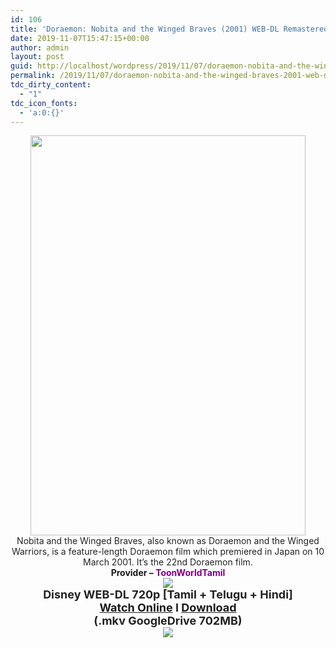 ```yaml
---
id: 106
title: 'Doraemon: Nobita and the Winged Braves (2001) WEB-DL Remastered 720p &#8211; Multi Aud [Tamil + Telugu + Hindi] &#8211; x264 &#8211; 700MB'
date: 2019-11-07T15:47:15+00:00
author: admin
layout: post
guid: http://localhost/wordpress/2019/11/07/doraemon-nobita-and-the-winged-braves-2001-web-dl-remastered-720p-multi-aud-tamil-telugu-hindi-x264-700mb/
permalink: /2019/11/07/doraemon-nobita-and-the-winged-braves-2001-web-dl-remastered-720p-multi-aud-tamil-telugu-hindi-x264-700mb/
tdc_dirty_content:
  - "1"
tdc_icon_fonts:
  - 'a:0:{}'
---
```

<div dir="ltr" style="text-align: left;" trbidi="on">
  <div class="separator" style="clear: both; text-align: center;">
    <a href="https://1.bp.blogspot.com/-gh16qYSq5hw/XXuz6xHSEeI/AAAAAAAAAw4/CCbklTPSbE0ibbs_yzcecheruBDVOcrWACLcBGAsYHQ/s1600/xHu7TwEWdd9kKjCUs0okVseKnOk.jpg" imageanchor="1" style="margin-left: 1em; margin-right: 1em;"><img loading="lazy" border="0" data-original-height="1131" data-original-width="780" height="640" src="https://1.bp.blogspot.com/-gh16qYSq5hw/XXuz6xHSEeI/AAAAAAAAAw4/CCbklTPSbE0ibbs_yzcecheruBDVOcrWACLcBGAsYHQ/s640/xHu7TwEWdd9kKjCUs0okVseKnOk.jpg" width="440" /></a>
  </div>
  
  <h3 class="bNg8Rb" style="background-color: white; clip: rect(1px, 1px, 1px, 1px); color: #222222; font-family: arial, sans-serif; font-size: medium; font-weight: normal; height: 1px; margin: 0px; overflow: hidden; padding: 0px; position: absolute; white-space: nowrap; width: 1px; z-index: -1000;">
    Description
  </h3>
  
  <div class="separator" style="clear: both; text-align: center;">
    <span style="background-color: white; color: #222222; font-family: "arial" , sans-serif; font-size: 14px; text-align: left;">Nobita and the Winged Braves, also known as Doraemon and the Winged Warriors, is a feature-length Doraemon film which premiered in Japan on 10 March 2001. It&#8217;s the 22nd Doraemon film.</span>
  </div>
  
  <div class="separator" style="clear: both; text-align: center;">
    <b><span style="font-family: "arial" , "helvetica" , sans-serif;">Provider &#8211; <span style="color: purple;">ToonWorldTamil</span></span></b>
  </div>
  
  <div class="separator" style="clear: both; text-align: center;">
    <a href="https://1.bp.blogspot.com/-fai1ZuUwnbA/XIjy2aT4irI/AAAAAAAAANw/WFW0YRK47_8GLAt3pPBSzBk0GJA6Mk5fgCPcBGAYYCw/s1600/torrborder.gif" imageanchor="1" style="margin-left: 1em; margin-right: 1em;"><img border="0" data-original-height="3" data-original-width="500" src="https://1.bp.blogspot.com/-fai1ZuUwnbA/XIjy2aT4irI/AAAAAAAAANw/WFW0YRK47_8GLAt3pPBSzBk0GJA6Mk5fgCPcBGAYYCw/s1600/torrborder.gif" /></a>
  </div>
  
  <div class="separator" style="clear: both; text-align: center;">
    <span style="background-color: white; color: #222222; font-family: "arial" , sans-serif; text-align: left;"><span style="font-size: large;"><b>Disney WEB-DL 720p [Tamil + Telugu + Hindi]</b></span></span>
  </div>
  
  <div class="separator" style="clear: both; text-align: center;">
    <span style="background-color: white; color: #222222; font-family: "arial" , sans-serif; text-align: left;"><span style="font-size: large;"><b><a href="https://toonnetworktamilvideos.blogspot.com/p/doraemon-movie-nobita-and-winged-braves.html">Watch Online</a> I <a href="https://drive.google.com/file/d/106lQgYQh7iQov7wPL1-Ip6WctE-kBI5z/view">Download</a></b></span></span>
  </div>
  
  <div class="separator" style="clear: both; text-align: center;">
    <span style="background-color: white; color: #222222; font-family: "arial" , sans-serif; text-align: left;"><span style="font-size: large;"><b>(.mkv GoogleDrive 702MB)</b></span></span>
  </div>
  
  <div class="separator" style="clear: both; text-align: center;">
    <a href="https://1.bp.blogspot.com/-fai1ZuUwnbA/XIjy2aT4irI/AAAAAAAAANw/WFW0YRK47_8GLAt3pPBSzBk0GJA6Mk5fgCPcBGAYYCw/s1600/torrborder.gif" imageanchor="1" style="margin-left: 1em; margin-right: 1em;"><img border="0" data-original-height="3" data-original-width="500" src="https://1.bp.blogspot.com/-fai1ZuUwnbA/XIjy2aT4irI/AAAAAAAAANw/WFW0YRK47_8GLAt3pPBSzBk0GJA6Mk5fgCPcBGAYYCw/s1600/torrborder.gif" /></a>
  </div>
</div>